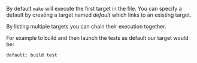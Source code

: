 By default `make` will execute the first target in the file. You can specify a default by creating a target named _default_ which links to an existing target.

By listing multiple targets you can chain their execution together.

For example to build and then launch the tests as default our target would be:
```
default: build test
```
